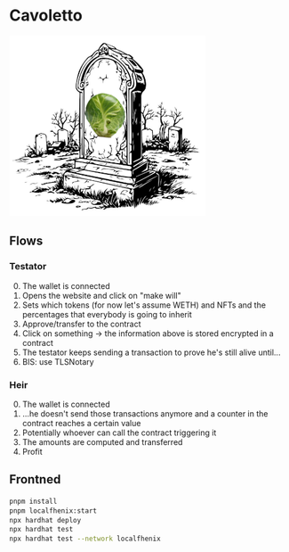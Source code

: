 # Cavoletto

<img src="cavoletto.png" width="70%"/>

## Flows

### Testator

0. The wallet is connected
1. Opens the website and click on "make will"
2. Sets which tokens (for now let's assume WETH) and NFTs and the percentages that everybody is going to inherit
3. Approve/transfer to the contract
4. Click on something -> the information above is stored encrypted in a contract
5. The testator keeps sending a transaction to prove he's still alive until...
5. BIS: use TLSNotary

### Heir

0. The wallet is connected
1. ...he doesn't send those transactions anymore and a counter in the contract reaches a certain value
2. Potentially whoever can call the contract triggering it
3. The amounts are computed and transferred
4. Profit

## Frontned

```bash
pnpm install
pnpm localfhenix:start
npx hardhat deploy
npx hardhat test
npx hardhat test --network localfhenix
```
